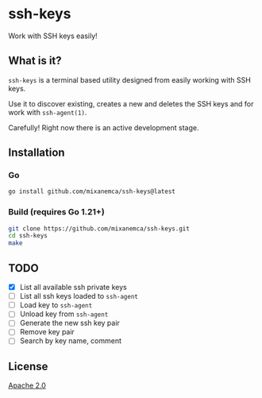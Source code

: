 # ssh-keys

Work with SSH keys easily!

## What is it?

`ssh-keys` is a terminal based utility designed from easily working with SSH keys.

Use it to discover existing, creates a new and deletes the SSH keys and for work with `ssh-agent(1)`.

Carefully! Right now there is an active development stage.

## Installation

### Go

```bash
go install github.com/mixanemca/ssh-keys@latest
```

### Build (requires Go 1.21+)

```bash
git clone https://github.com/mixanemca/ssh-keys.git
cd ssh-keys
make
```

## TODO

- [x] List all available ssh private keys
- [ ] List all ssh keys loaded to `ssh-agent`
- [ ] Load key to `ssh-agent`
- [ ] Unload key from `ssh-agent`
- [ ] Generate the new ssh key pair
- [ ] Remove key pair
- [ ] Search by key name, comment

## License

[Apache 2.0](https://github.com/mixanemca/ssh-keys/raw/main/LICENSE)
